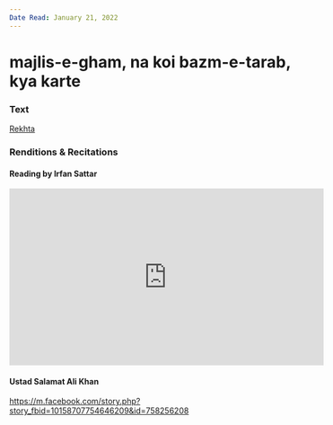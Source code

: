 ```yaml
---
Date Read: January 21, 2022
---
```


# majlis-e-gham, na koi bazm-e-tarab, kya karte

### Text
[Rekhta](https://www.rekhta.org/ghazals/majlis-e-gam-na-koii-bazm-e-tarab-kyaa-karte-irfan-sattar-ghazals?lang=ur)

### Renditions & Recitations

#### Reading by Irfan Sattar

<iframe width="560" height="315" src="https://www.youtube.com/embed/DdQZ28yPjdw" title="YouTube video player" frameborder="0" allow="accelerometer; autoplay; clipboard-write; encrypted-media; gyroscope; picture-in-picture" allowfullscreen></iframe>

#### Ustad Salamat Ali Khan

https://m.facebook.com/story.php?story_fbid=10158707754646209&id=758256208


